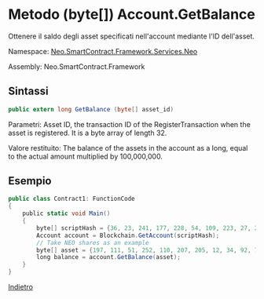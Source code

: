 # Metodo (byte[]) Account.GetBalance

Ottenere il saldo degli asset specificati nell'account mediante l'ID dell'asset.

Namespace: [Neo.SmartContract.Framework.Services.Neo](../../neo.md)

Assembly: Neo.SmartContract.Framework

## Sintassi

```c#
public extern long GetBalance (byte[] asset_id)
```

Parametri: Asset ID, the transaction ID of the RegisterTransaction when the asset is registered. It is a byte array of length 32.

Valore restituito: The balance of the assets in the account as a long, equal to the actual amount multiplied by 100,000,000.

## Esempio

```c#
public class Contract1: FunctionCode
{
    public static void Main()
    {
        byte[] scriptHash = {36, 23, 241, 177, 228, 54, 109, 223, 27, 237, 139, 54, 207, 38, 132, 101, 172, 3, 10, 73};
        Account account = Blockchain.GetAccount(scriptHash);
        // Take NEO shares as an example
        byte[] asset = {197, 111, 51, 252, 110, 207, 205, 12, 34, 92, 74, 179, 86, 254, 229, 147, 144, 175, 133, 96, 190, 147, 15, 174, 190, 116, 166, 218, 255, 124, 155};
        long balance = account.GetBalance(asset);
    }
}
```



[Indietro](../Account.md)
